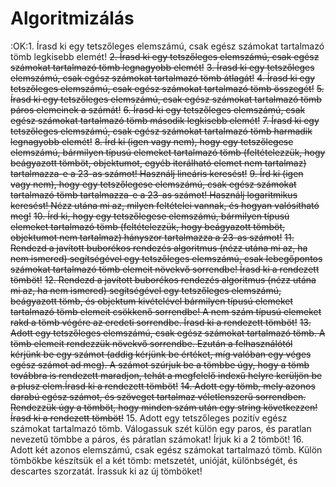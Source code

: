 # Algoritmizálás

:OK:1. Írasd ki egy tetszőleges elemszámú, csak egész számokat tartalmazó tömb legkisebb elemét!
~~2. Írasd ki egy tetszőleges elemszámú, csak egész számokat tartalmazó tömb legnagyobb elemét!~~
~~3. Írasd ki egy tetszőleges elemszámú, csak egész számokat tartalmazó tömb átlagát!~~
~~4. Írasd ki egy tetszőleges elemszámú, csak egész számokat tartalmazó tömb összegét!~~
~~5. Írasd ki egy tetszőleges elemszámú, csak egész számokat tartalmazó tömb páros elemeinek a számát!~~
~~6. Írasd ki egy tetszőleges elemszámú, csak egész számokat tartalmazó tömb második legkisebb elemét!~~
~~7. Írasd ki egy tetszőleges elemszámú, csak egész számokat tartalmazó tömb harmadik legnagyobb elemét!~~
~~8. Írd ki (igen vagy nem), hogy egy tetszőlegese elemszámú, bármilyen típusú elemeket tartalmazó tömb (feltételezzük, hogy beágyazott tömböt, objektumot, egyéb iterálható elemet nem tartalmaz) tartalmazza-e a 23-as számot! Használj lineáris keresést!~~
~~9. Írd ki (igen vagy nem), hogy egy tetszőlegese elemszámú, csak egész számokat tartalmazó tömb tartalmazza-e a 23-as számot! Használj logaritmikus keresést! Nézz utána mi az, milyen feltételei vannak, és hogyan valósítható meg!~~
~~10. Írd ki, hogy egy tetszőlegese elemszámú, bármilyen típusú elemeket tartalmazó tömb (feltételezzük, hogy beágyazott tömböt, objektumot nem tartalmaz) hányszor tartalmazza a 23-as számot!~~
~~11. Rendezd a javított buborékos rendezés algoritmus (nézz utána mi az, ha nem ismered) segítségével egy tetszőleges elemszámú, csak lebegőpontos számokat tartalmazó tömb elemeit növekvő sorrendbe! Írasd ki a rendezett tömböt!~~
~~12. Rendezd a javított buborékos rendezés algoritmus (nézz utána mi az, ha nem ismered) segítségével egy tetszőleges elemszámú, beágyazott tömb, és objektum kivételével bármilyen típusú elemeket tartalmazó tömb elemeit csökkenő sorrendbe! A nem szám típusú elemeket rakd a tömb végére az eredeti sorrendbe. Írasd ki a rendezett tömböt!~~
~~13. Adott egy tetszőleges elemszámú, csak egész számokat tartalmazó tömb. A tömb elemeit rendezzük növekvő sorrendbe. Ezután a felhasználótól kérjünk be egy számot (addig kérjünk be értéket, míg valóban egy véges egész számot ad meg). A számot szúrjuk be a tömbbe úgy, hogy a tömb továbbra is rendezett maradjon, tehát a megfelelő indexű helyre kerüljön be a plusz elem.Írasd ki a rendezett tömböt!~~
~~14. Adott egy tömb, mely azonos darabú egész számot, és szöveget tartalmaz véletlenszerű sorrendben. Rendezzük úgy a tömböt, hogy minden szám után egy string következzen! Írasd ki a rendezett tömböt!~~
15. Adott egy tetszőleges pozitív egész számokat tartalmazó tömb. Válogassuk szét külön egy paros, és paratlan nevezetű tömbbe a páros, és páratlan számokat! Írjuk ki a 2 tömböt!
16. Adott két azonos elemszámú, csak egész számokat tartalmazó tömb. Külön tömbökbe készítsük el a két tömb: metszetét, unióját, különbségét, és descartes szorzatát. Írassuk ki az új tömböket!